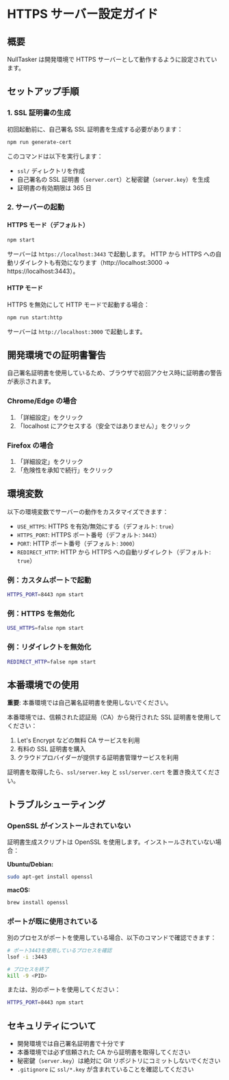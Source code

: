 # HTTPS サーバー設定ガイド

## 概要

NullTasker は開発環境で HTTPS サーバーとして動作するように設定されています。

## セットアップ手順

### 1. SSL 証明書の生成

初回起動前に、自己署名 SSL 証明書を生成する必要があります：

```bash
npm run generate-cert
```

このコマンドは以下を実行します：

- `ssl/` ディレクトリを作成
- 自己署名の SSL 証明書（`server.cert`）と秘密鍵（`server.key`）を生成
- 証明書の有効期限は 365 日

### 2. サーバーの起動

#### HTTPS モード（デフォルト）

```bash
npm start
```

サーバーは `https://localhost:3443` で起動します。
HTTP から HTTPS への自動リダイレクトも有効になります（http://localhost:3000 → https://localhost:3443）。

#### HTTP モード

HTTPS を無効にして HTTP モードで起動する場合：

```bash
npm run start:http
```

サーバーは `http://localhost:3000` で起動します。

## 開発環境での証明書警告

自己署名証明書を使用しているため、ブラウザで初回アクセス時に証明書の警告が表示されます。

### Chrome/Edge の場合

1. 「詳細設定」をクリック
2. 「localhost にアクセスする（安全ではありません）」をクリック

### Firefox の場合

1. 「詳細設定」をクリック
2. 「危険性を承知で続行」をクリック

## 環境変数

以下の環境変数でサーバーの動作をカスタマイズできます：

- `USE_HTTPS`: HTTPS を有効/無効にする（デフォルト: `true`）
- `HTTPS_PORT`: HTTPS ポート番号（デフォルト: `3443`）
- `PORT`: HTTP ポート番号（デフォルト: `3000`）
- `REDIRECT_HTTP`: HTTP から HTTPS への自動リダイレクト（デフォルト: `true`）

### 例：カスタムポートで起動

```bash
HTTPS_PORT=8443 npm start
```

### 例：HTTPS を無効化

```bash
USE_HTTPS=false npm start
```

### 例：リダイレクトを無効化

```bash
REDIRECT_HTTP=false npm start
```

## 本番環境での使用

**重要**: 本番環境では自己署名証明書を使用しないでください。

本番環境では、信頼された認証局（CA）から発行された SSL 証明書を使用してください：

1. Let's Encrypt などの無料 CA サービスを利用
2. 有料の SSL 証明書を購入
3. クラウドプロバイダーが提供する証明書管理サービスを利用

証明書を取得したら、`ssl/server.key` と `ssl/server.cert` を置き換えてください。

## トラブルシューティング

### OpenSSL がインストールされていない

証明書生成スクリプトは OpenSSL を使用します。インストールされていない場合：

**Ubuntu/Debian:**

```bash
sudo apt-get install openssl
```

**macOS:**

```bash
brew install openssl
```

### ポートが既に使用されている

別のプロセスがポートを使用している場合、以下のコマンドで確認できます：

```bash
# ポート3443を使用しているプロセスを確認
lsof -i :3443

# プロセスを終了
kill -9 <PID>
```

または、別のポートを使用してください：

```bash
HTTPS_PORT=8443 npm start
```

## セキュリティについて

- 開発環境では自己署名証明書で十分です
- 本番環境では必ず信頼された CA から証明書を取得してください
- 秘密鍵（`server.key`）は絶対に Git リポジトリにコミットしないでください
- `.gitignore` に `ssl/*.key` が含まれていることを確認してください
